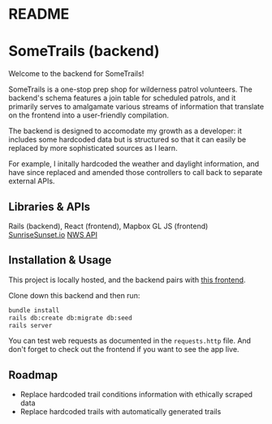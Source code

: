 # README

# SomeTrails (backend)

Welcome to the backend for SomeTrails!

SomeTrails is a one-stop prep shop for wilderness patrol volunteers. The backend's schema features a join table for scheduled patrols, and it primarily serves to amalgamate various streams of information that translate on the frontend into a user-friendly compilation.

The backend is designed to accomodate my growth as a developer: it includes some hardcoded data but is structured so that it can easily be replaced by more sophisticated sources as I learn.

For example, I initally hardcoded the weather and daylight information, and have since replaced and amended those controllers to call back to separate external APIs.

## Libraries & APIs

Rails (backend),
React (frontend),
Mapbox GL JS (frontend)
[SunriseSunset.io](https://sunrisesunset.io/api/)
[NWS API](https://www.weather.gov/documentation/services-web-api)

## Installation & Usage

This project is locally hosted, and the backend pairs with [this frontend](https://github.com/sararsaurus/frontend-happy-trails).

Clone down this backend and then run:

```bash
bundle install
rails db:create db:migrate db:seed
rails server
```

You can test web requests as documented in the `requests.http` file. And don't forget to check out the frontend if you want to see the app live.

## Roadmap

- Replace hardcoded trail conditions information with ethically scraped data
- Replace hardcoded trails with automatically generated trails
